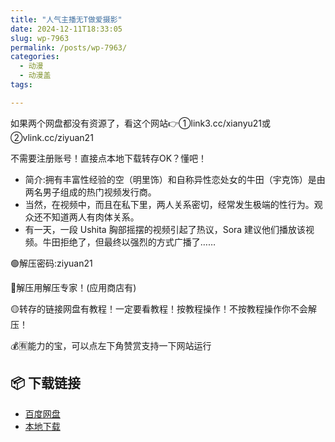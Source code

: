 ```yaml
---
title: "人气主播无T做爱摄影"
date: 2024-12-11T18:33:05
slug: wp-7963
permalink: /posts/wp-7963/
categories:
  - 动漫
  - 动漫盖
tags:

---
```


如果两个网盘都没有资源了，看这个网站👉①link3.cc/xianyu21或②vlink.cc/ziyuan21

不需要注册账号！直接点本地下载转存OK？懂吧！

*   简介:拥有丰富性经验的空（明里饰）和自称异性恋处女的牛田（宇克饰）是由两名男子组成的热门视频发行商。
*   当然，在视频中，而且在私下里，两人关系密切，经常发生极端的性行为。观众还不知道两人有肉体关系。
*   有一天，一段 Ushita 胸部摇摆的视频引起了热议，Sora 建议他们播放该视频。牛田拒绝了，但最终以强烈的方式广播了……

🟢解压密码:ziyuan21

🔵解压用解压专家！(应用商店有)

🟡转存的链接网盘有教程！一定要看教程！按教程操作！不按教程操作你不会解压！

💰🈶能力的宝，可以点左下角赞赏支持一下网站运行

## 📦 下载链接
- [百度网盘](https://blziyuan21.com/pay-download/7963?key=d6446788de&down_id=0)
- [本地下载](https://blziyuan21.com/pay-download/7963?key=d6446788de&down_id=1)

